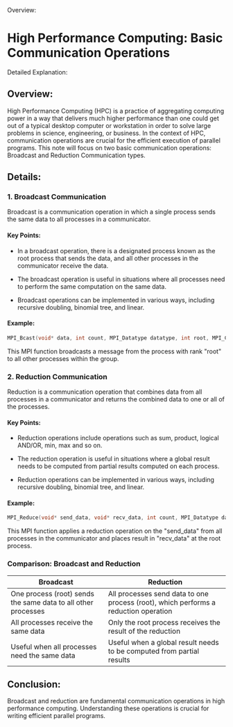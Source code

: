 Overview:
# High Performance Computing: Basic Communication Operations
Detailed Explanation:

## Overview:

High Performance Computing (HPC) is a practice of aggregating computing power in a way that delivers much higher performance than one could get out of a typical desktop computer or workstation in order to solve large problems in science, engineering, or business. In the context of HPC, communication operations are crucial for the efficient execution of parallel programs. This note will focus on two basic communication operations: Broadcast and Reduction Communication types.

## Details:

### **1. Broadcast Communication**

Broadcast is a communication operation in which a single process sends the same data to all processes in a communicator. 

#### **Key Points:**

- In a broadcast operation, there is a designated process known as the root process that sends the data, and all other processes in the communicator receive the data.

- The broadcast operation is useful in situations where all processes need to perform the same computation on the same data.

- Broadcast operations can be implemented in various ways, including recursive doubling, binomial tree, and linear.

#### **Example:**

```c
MPI_Bcast(void* data, int count, MPI_Datatype datatype, int root, MPI_Comm communicator)
```
This MPI function broadcasts a message from the process with rank "root" to all other processes within the group.

### **2. Reduction Communication**

Reduction is a communication operation that combines data from all processes in a communicator and returns the combined data to one or all of the processes.

#### **Key Points:**

- Reduction operations include operations such as sum, product, logical AND/OR, min, max and so on.

- The reduction operation is useful in situations where a global result needs to be computed from partial results computed on each process.

- Reduction operations can be implemented in various ways, including recursive doubling, binomial tree, and linear.

#### **Example:**

```c
MPI_Reduce(void* send_data, void* recv_data, int count, MPI_Datatype datatype, MPI_Op op, int root, MPI_Comm communicator)
```
This MPI function applies a reduction operation on the "send_data" from all processes in the communicator and places result in "recv_data" at the root process.

### **Comparison: Broadcast and Reduction**

| Broadcast | Reduction |
|---|---|
| One process (root) sends the same data to all other processes | All processes send data to one process (root), which performs a reduction operation |
| All processes receive the same data | Only the root process receives the result of the reduction |
| Useful when all processes need the same data | Useful when a global result needs to be computed from partial results |

## Conclusion:

Broadcast and reduction are fundamental communication operations in high performance computing. Understanding these operations is crucial for writing efficient parallel programs.